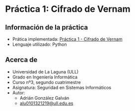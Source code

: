 # Práctica 1: Cifrado de Vernam

## Información de la práctica
* Prática implementada: [Práctica 1 - Cifrado de Vernam](https://campusingenieriaytecnologia2122.ull.es/mod/assign/view.php?id=1635)
* Lenguaje utilizado: Python

## Acerca de
- Universidad de La Laguna (ULL)
- Grado en Ingeniería Informática 
- Curso nº3, segundo cuatrimestre
- Asignatura: Seguridad en Sistemas Informáticos
- Autor:
  - Adrián González Galván
  - alu0101321219@ull.edu.es
